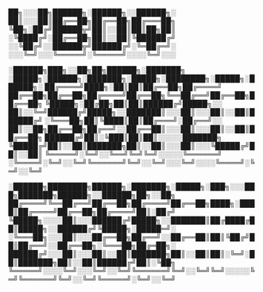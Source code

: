 
██╗░░░██╗██████╗░██████╗░░██████╗░
██║░░░██║██╔══██╗██╔══██╗██╔═══██╗
╚██╗░██╔╝██████╦╝██║░░██║██║██╗██║
░╚████╔╝░██╔══██╗██║░░██║╚██████╔╝
░░╚██╔╝░░██████╦╝██████╔╝░╚═██╔═╝░
░░░╚═╝░░░╚═════╝░╚═════╝░░░░╚═╝░░░



░██████╗███╗░░██╗██╗██████╗░███████╗  ░█████╗░██████╗░███████╗░█████╗░████████╗░█████╗░██████╗░
██╔════╝████╗░██║██║██╔══██╗██╔════╝  ██╔══██╗██╔══██╗██╔════╝██╔══██╗╚══██╔══╝██╔══██╗██╔══██╗
╚█████╗░██╔██╗██║██║██████╔╝█████╗░░  ██║░░╚═╝██████╔╝█████╗░░███████║░░░██║░░░██║░░██║██████╔╝
░╚═══██╗██║╚████║██║██╔═══╝░██╔══╝░░  ██║░░██╗██╔══██╗██╔══╝░░██╔══██║░░░██║░░░██║░░██║██╔══██╗
██████╔╝██║░╚███║██║██║░░░░░███████╗  ╚█████╔╝██║░░██║███████╗██║░░██║░░░██║░░░╚█████╔╝██║░░██║
╚═════╝░╚═╝░░╚══╝╚═╝╚═╝░░░░░╚══════╝  ░╚════╝░╚═╝░░╚═╝╚══════╝╚═╝░░╚═╝░░░╚═╝░░░░╚════╝░╚═╝░░╚═╝



░██████╗████████╗██████╗░███████╗░█████╗░███╗░░░███╗███████╗██████╗░░██████╗██╗░░██╗
██╔════╝╚══██╔══╝██╔══██╗██╔════╝██╔══██╗████╗░████║██╔════╝██╔══██╗██╔════╝██║░██╔╝
╚█████╗░░░░██║░░░██████╔╝█████╗░░███████║██╔████╔██║█████╗░░██████╔╝╚█████╗░█████═╝░
░╚═══██╗░░░██║░░░██╔══██╗██╔══╝░░██╔══██║██║╚██╔╝██║██╔══╝░░██╔══██╗░╚═══██╗██╔═██╗░
██████╔╝░░░██║░░░██║░░██║███████╗██║░░██║██║░╚═╝░██║███████╗██║░░██║██████╔╝██║░╚██╗
╚═════╝░░░░╚═╝░░░╚═╝░░╚═╝╚══════╝╚═╝░░╚═╝╚═╝░░░░░╚═╝╚══════╝╚═╝░░╚═╝╚═════╝░╚═╝░░╚═╝
